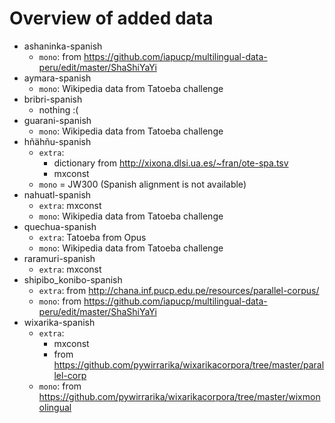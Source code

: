 # Overview of added data

- ashaninka-spanish
  - `mono`: from <https://github.com/iapucp/multilingual-data-peru/edit/master/ShaShiYaYi>
- aymara-spanish
  - `mono`: Wikipedia data from Tatoeba challenge
- bribri-spanish
  - nothing :(
- guarani-spanish
  - `mono`: Wikipedia data from Tatoeba challenge
- hñähñu-spanish
  - `extra`:
    - dictionary from http://xixona.dlsi.ua.es/~fran/ote-spa.tsv
	- mxconst
  - `mono` = JW300 (Spanish alignment is not available)
- nahuatl-spanish
  - `extra`: mxconst
  - `mono`: Wikipedia data from Tatoeba challenge
- quechua-spanish
  - `extra`: Tatoeba from Opus
  - `mono`: Wikipedia data from Tatoeba challenge
- raramuri-spanish
  - `extra`: mxconst
- shipibo_konibo-spanish
  - `extra`: from <http://chana.inf.pucp.edu.pe/resources/parallel-corpus/>
  - `mono`: from <https://github.com/iapucp/multilingual-data-peru/edit/master/ShaShiYaYi>
- wixarika-spanish
  - `extra`:
    - mxconst
	- from <https://github.com/pywirrarika/wixarikacorpora/tree/master/parallel-corp>
  - `mono`: from <https://github.com/pywirrarika/wixarikacorpora/tree/master/wixmonolingual>
